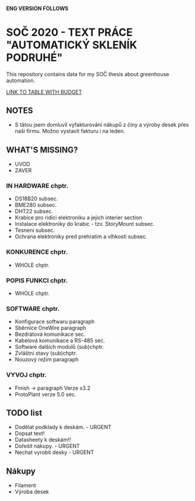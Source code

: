 #### ENG VERSION FOLLOWS
# SOČ 2020 - TEXT PRÁCE "AUTOMATICKÝ SKLENÍK PODRUHÉ"
This repository contains data for my SOČ thesis about greenhouse automation.

[LINK TO TABLE WITH BUDGET](https://docs.google.com/spreadsheets/d/1ZI8_D_LJPej7IoSE3QkqMBanPijJOcWTwICOPSyZP_c/edit#gid=902149754)

## NOTES
- S tátou jsem domluvil vyfakturování nákupů z číny a výroby desek přes naši firmu. Možno vystavit fakturu i na leden.

## WHAT'S MISSING?
- UVOD
- ZAVER

### IN HARDWARE chptr.
- DS18B20 subsec.
- BME280 subsec.
- DHT22 subsec.
- Krabice pro ridici elektroniku a jejich interier section
- Instalace elektroniky do krabic - tzv. StoryMount subsec.
- Tesneni subsec.
- Ochrana elektroniky pred prehratim a vlhkosti subsec.

### KONKURENCE chptr.
- WHOLE chptr.

### POPIS FUNKCI chptr.
- WHOLE chptr.

### SOFTWARE chptr.
- Konfigurace softwaru paragraph
- Sběrnice OneWire paragraph
- Bezdrátová komunikace sec.
- Kabelová komunikace a RS-485 sec.
- Software dalších modulů (sub)chptr.
- Zvláštní stavy (sub)chptr.
- Nouzový režim paragraph

### VYVOJ chptr.
- Finish -> paragraph Verze x3.2
- ProtoPlant verze 5.0 sec.

## TODO list

- Dodělat podklady k deskám. - URGENT
- Dopsat text!
- Datasheety k deskám!!
- Dořešit nákupy. - URGENT
- Nechat vyrobit desky - URGENT


## Nákupy
- Filament 
- Výroba desek


